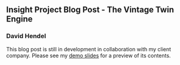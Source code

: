 ## Insight Project Blog Post - The Vintage Twin Engine

### David Hendel



This blog post is still in development in collaboration with my client company. Please see my [demo slides](https://docs.google.com/presentation/d/11XFdsxki-kjVv6lbLmlzX_HT31aDkPyCCAmele3hiKg/edit?usp=sharing) for a preview of its contents.
